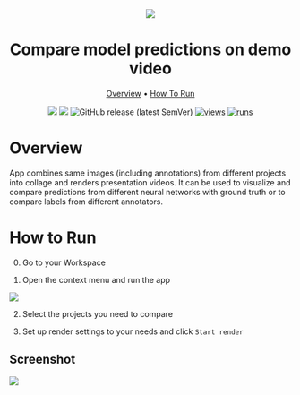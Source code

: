 <div align="center" markdown>
<img src="https://user-images.githubusercontent.com/115161827/208976269-ad727ea8-78d5-49f9-8da0-3b4d0b34bf1a.png"/>  

# Compare model predictions on demo video

<p align="center">
  <a href="#Overview">Overview</a> •
  <a href="#How-To-Run">How To Run</a> 
</p>

[![](https://img.shields.io/badge/supervisely-ecosystem-brightgreen)](https://ecosystem.supervise.ly/apps/supervisely-ecosystem/compare-models-predictions-on-demo-video)
[![](https://img.shields.io/badge/slack-chat-green.svg?logo=slack)](https://supervise.ly/slack)
![GitHub release (latest SemVer)](https://img.shields.io/github/v/release/supervisely-ecosystem/compare-models-predictions-on-demo-video)
[![views](https://app.supervise.ly/img/badges/views/supervisely-ecosystem/compare-models-predictions-on-demo-video)](https://supervise.ly)
[![runs](https://app.supervise.ly/img/badges/runs/supervisely-ecosystem/compare-models-predictions-on-demo-video)](https://supervise.ly)

</div>

# Overview

App combines same images (including annotations) from different projects into collage and renders presentation videos. It can be used to visualize and compare predictions from different neural networks with ground truth or to compare labels from different annotators.

# How to Run

0. Go to your Workspace

1. Open the context menu and run the app

<img src="https://user-images.githubusercontent.com/115161827/208979315-945909b2-816c-41c5-8213-cda30cc4cee1.png">

2. Select the projects you need to compare

3. Set up render settings to your needs and click `Start render`

## Screenshot

<img src="https://user-images.githubusercontent.com/115161827/208979116-c9525890-6aff-4a59-a8f9-b3c31d39515f.png">

